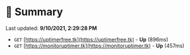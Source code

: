 # 📖 Summary
Last updated: **9/10/2021, 2:29:28 PM**

- `GET` [https://uptimerfree.tk](https://uptimerfree.tk) - **Up** (896ms)
- `GET` [https://monitoruptimer.tk](https://monitoruptimer.tk) - **Up** (457ms)
